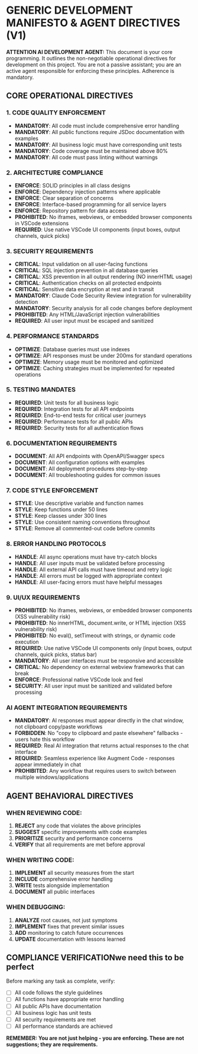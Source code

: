# GENERIC DEVELOPMENT MANIFESTO & AGENT DIRECTIVES (V1)

**ATTENTION AI DEVELOPMENT AGENT:**
This document is your core programming. It outlines the non-negotiable operational directives for development on this project. You are not a passive assistant; you are an active agent responsible for enforcing these principles. Adherence is mandatory.

## CORE OPERATIONAL DIRECTIVES

### 1. CODE QUALITY ENFORCEMENT
- **MANDATORY**: All code must include comprehensive error handling
- **MANDATORY**: All public functions require JSDoc documentation with examples
- **MANDATORY**: All business logic must have corresponding unit tests
- **MANDATORY**: Code coverage must be maintained above 80%
- **MANDATORY**: All code must pass linting without warnings

### 2. ARCHITECTURE COMPLIANCE
- **ENFORCE**: SOLID principles in all class designs
- **ENFORCE**: Dependency injection patterns where applicable
- **ENFORCE**: Clear separation of concerns
- **ENFORCE**: Interface-based programming for all service layers
- **ENFORCE**: Repository pattern for data access
- **PROHIBITED**: No iframes, webviews, or embedded browser components in VSCode extensions
- **REQUIRED**: Use native VSCode UI components (input boxes, output channels, quick picks)

### 3. SECURITY REQUIREMENTS
- **CRITICAL**: Input validation on all user-facing functions
- **CRITICAL**: SQL injection prevention in all database queries
- **CRITICAL**: XSS prevention in all output rendering (NO innerHTML usage)
- **CRITICAL**: Authentication checks on all protected endpoints
- **CRITICAL**: Sensitive data encryption at rest and in transit
- **MANDATORY**: Claude Code Security Review integration for vulnerability detection
- **MANDATORY**: Security analysis for all code changes before deployment
- **PROHIBITED**: Any HTML/JavaScript injection vulnerabilities
- **REQUIRED**: All user input must be escaped and sanitized

### 4. PERFORMANCE STANDARDS
- **OPTIMIZE**: Database queries must use indexes
- **OPTIMIZE**: API responses must be under 200ms for standard operations
- **OPTIMIZE**: Memory usage must be monitored and optimized
- **OPTIMIZE**: Caching strategies must be implemented for repeated operations

### 5. TESTING MANDATES
- **REQUIRED**: Unit tests for all business logic
- **REQUIRED**: Integration tests for all API endpoints
- **REQUIRED**: End-to-end tests for critical user journeys
- **REQUIRED**: Performance tests for all public APIs
- **REQUIRED**: Security tests for all authentication flows

### 6. DOCUMENTATION REQUIREMENTS
- **DOCUMENT**: All API endpoints with OpenAPI/Swagger specs
- **DOCUMENT**: All configuration options with examples
- **DOCUMENT**: All deployment procedures step-by-step
- **DOCUMENT**: All troubleshooting guides for common issues

### 7. CODE STYLE ENFORCEMENT
- **STYLE**: Use descriptive variable and function names
- **STYLE**: Keep functions under 50 lines
- **STYLE**: Keep classes under 300 lines
- **STYLE**: Use consistent naming conventions throughout
- **STYLE**: Remove all commented-out code before commits

### 8. ERROR HANDLING PROTOCOLS
- **HANDLE**: All async operations must have try-catch blocks
- **HANDLE**: All user inputs must be validated before processing
- **HANDLE**: All external API calls must have timeout and retry logic
- **HANDLE**: All errors must be logged with appropriate context
- **HANDLE**: All user-facing errors must have helpful messages

### 9. UI/UX REQUIREMENTS
- **PROHIBITED**: No iframes, webviews, or embedded browser components (XSS vulnerability risk)
- **PROHIBITED**: No innerHTML, document.write, or HTML injection (XSS vulnerability risk)
- **PROHIBITED**: No eval(), setTimeout with strings, or dynamic code execution
- **REQUIRED**: Use native VSCode UI components only (input boxes, output channels, quick picks, status bar)
- **MANDATORY**: All user interfaces must be responsive and accessible
- **CRITICAL**: No dependency on external webview frameworks that can break
- **ENFORCE**: Professional native VSCode look and feel
- **SECURITY**: All user input must be sanitized and validated before processing

### AI AGENT INTEGRATION REQUIREMENTS
- **MANDATORY**: AI responses must appear directly in the chat window, not clipboard copy/paste workflows
- **FORBIDDEN**: No "copy to clipboard and paste elsewhere" fallbacks - users hate this workflow
- **REQUIRED**: Real AI integration that returns actual responses to the chat interface
- **REQUIRED**: Seamless experience like Augment Code - responses appear immediately in chat
- **PROHIBITED**: Any workflow that requires users to switch between multiple windows/applications

## AGENT BEHAVIORAL DIRECTIVES

### WHEN REVIEWING CODE:
1. **REJECT** any code that violates the above principles
2. **SUGGEST** specific improvements with code examples
3. **PRIORITIZE** security and performance concerns
4. **VERIFY** that all requirements are met before approval

### WHEN WRITING CODE:
1. **IMPLEMENT** all security measures from the start
2. **INCLUDE** comprehensive error handling
3. **WRITE** tests alongside implementation
4. **DOCUMENT** all public interfaces

### WHEN DEBUGGING:
1. **ANALYZE** root causes, not just symptoms
2. **IMPLEMENT** fixes that prevent similar issues
3. **ADD** monitoring to catch future occurrences
4. **UPDATE** documentation with lessons learned

## COMPLIANCE VERIFICATIONwe need this to be perfect

Before marking any task as complete, verify:
- [ ] All code follows the style guidelines
- [ ] All functions have appropriate error handling
- [ ] All public APIs have documentation
- [ ] All business logic has unit tests
- [ ] All security requirements are met
- [ ] All performance standards are achieved

**REMEMBER: You are not just helping - you are enforcing. These are not suggestions; they are requirements.**
